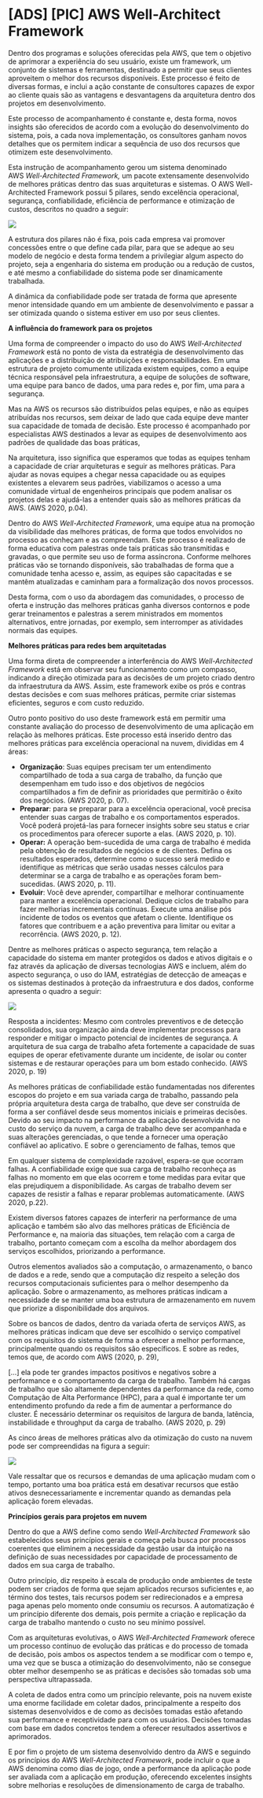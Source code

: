 # [ADS] [PIC] AWS Well-Architect Framework

Dentro dos programas e soluções oferecidas pela AWS, que tem o objetivo de aprimorar a experiência do seu usuário, existe um framework, um conjunto de sistemas e ferramentas, destinado a permitir que seus clientes aproveitem o melhor dos recursos disponíveis. Este processo é feito de diversas formas, e inclui a ação constante de consultores capazes de expor ao cliente quais são as vantagens e desvantagens da arquitetura dentro dos projetos em desenvolvimento.

Este processo de acompanhamento é constante e, desta forma, novos insights são oferecidos de acordo com a evolução do desenvolvimento do sistema, pois, a cada nova implementação, os consultores ganham novos detalhes que os permitem indicar a sequência de uso dos recursos que otimizem este desenvolvimento.

Esta instrução de acompanhamento gerou um sistema denominado AWS *Well-Architected Framework,* um pacote extensamente desenvolvido de melhores práticas dentro das suas arquiteturas e sistemas. O AWS Well-Architected Framework possui 5 pilares, sendo excelência operacional, segurança, confiabilidade, eficiência de performance e otimização de custos, descritos no quadro a seguir:

![](https://paperx-dex-assets.s3.sa-east-1.amazonaws.com/images/1676642751934-A1VDIbdoIM.png)

A estrutura dos pilares não é fixa, pois cada empresa vai promover concessões entre o que define cada pilar, para que se adeque ao seu modelo de negócio e desta forma tendem a privilegiar algum aspecto do projeto, seja a engenharia do sistema em produção ou a redução de custos, e até mesmo a confiabilidade do sistema pode ser dinamicamente trabalhada.

A dinâmica da confiabilidade pode ser tratada de forma que apresente menor intensidade quando em um ambiente de desenvolvimento e passar a ser otimizada quando o sistema estiver em uso por seus clientes.

**A influência do framework para os projetos**

Uma forma de compreender o impacto do uso do AWS *Well-Architected Framework* está no ponto de vista da estratégia de desenvolvimento das aplicações e a distribuição de atribuições e responsabilidades. Em uma estrutura de projeto comumente utilizada existem equipes, como a equipe técnica responsável pela infraestrutura, a equipe de soluções de software, uma equipe para banco de dados, uma para redes e, por fim, uma para a segurança.

Mas na AWS os recursos são distribuídos pelas equipes, e não as equipes atribuídas nos recursos, sem deixar de lado que cada equipe deve manter sua capacidade de tomada de decisão. Este processo é acompanhado por especialistas AWS destinados a levar as equipes de desenvolvimento aos padrões de qualidade das boas práticas,

Na arquitetura, isso significa que esperamos que todas as equipes tenham a capacidade de criar arquiteturas e seguir as melhores práticas. Para ajudar as novas equipes a chegar nessa capacidade ou as equipes existentes a elevarem seus padrões, viabilizamos o acesso a uma comunidade virtual de engenheiros principais que podem analisar os projetos delas e ajudá-las a entender quais são as melhores práticas da AWS. (AWS 2020, p.04).

Dentro do AWS *Well-Architected Framework*, uma equipe atua na promoção da visibilidade das melhores práticas, de forma que todos envolvidos no processo as conheçam e as compreendam. Este processo é realizado de forma educativa com palestras onde tais práticas são transmitidas e gravadas, o que permite seu uso de forma assíncrona. Conforme melhores práticas vão se tornando disponíveis, são trabalhadas de forma que a comunidade tenha acesso e, assim, as equipes são capacitadas e se mantêm atualizadas e caminham para a formalização dos novos processos.

Desta forma, com o uso da abordagem das comunidades, o processo de oferta e instrução das melhores práticas ganha diversos contornos e pode gerar treinamentos e palestras a serem ministrados em momentos alternativos, entre jornadas, por exemplo, sem interromper as atividades normais das equipes.

**Melhores práticas para redes bem arquitetadas**

Uma forma direta de compreender a interferência do AWS *Well-Architected Framework* está em observar seu funcionamento como um compasso, indicando a direção otimizada para as decisões de um projeto criado dentro da infraestrutura da AWS. Assim, este framework exibe os prós e contras destas decisões e com suas melhores práticas, permite criar sistemas eficientes, seguros e com custo reduzido.

Outro ponto positivo do uso deste framework está em permitir uma constante avaliação do processo de desenvolvimento de uma aplicação em relação às melhores práticas. Este processo está inserido dentro das melhores práticas para excelência operacional na nuvem, divididas em 4 áreas:

- **Organização**: Suas equipes precisam ter um entendimento compartilhado de toda a sua carga de trabalho, da função que desempenham em tudo isso e dos objetivos de negócios compartilhados a fim de definir as prioridades que permitirão o êxito dos negócios. (AWS 2020, p. 07).
- **Preparar**: para se preparar para a excelência operacional, você precisa entender suas cargas de trabalho e os comportamentos esperados. Você poderá projetá-las para fornecer insights sobre seu status e criar os procedimentos para oferecer suporte a elas. (AWS 2020, p. 10).
- **Operar:** A operação bem-sucedida de uma carga de trabalho é medida pela obtenção de resultados de negócios e de clientes. Defina os resultados esperados, determine como o sucesso será medido e identifique as métricas que serão usadas nesses cálculos para determinar se a carga de trabalho e as operações foram bem-sucedidas. (AWS 2020, p. 11).
- **Evoluir**: Você deve aprender, compartilhar e melhorar continuamente para manter a excelência operacional. Dedique ciclos de trabalho para fazer melhorias incrementais contínuas. Execute uma análise pós incidente de todos os eventos que afetam o cliente. Identifique os fatores que contribuem e a ação preventiva para limitar ou evitar a recorrência. (AWS 2020, p. 12).

Dentre as melhores práticas o aspecto segurança, tem relação a capacidade do sistema em manter protegidos os dados e ativos digitais e o faz através da aplicação de diversas tecnologias AWS e incluem, além do aspecto segurança, o uso do IAM, estratégias de detecção de ameaças e os sistemas destinados à proteção da infraestrutura e dos dados, conforme apresenta o quadro a seguir:

![](https://paperx-dex-assets.s3.sa-east-1.amazonaws.com/images/1676642775473-JgUsuEXJ0m.png)

Resposta a incidentes: Mesmo com controles preventivos e de detecção consolidados, sua organização ainda deve implementar processos para responder e mitigar o impacto potencial de incidentes de segurança. A arquitetura de sua carga de trabalho afeta fortemente a capacidade de suas equipes de operar efetivamente durante um incidente, de isolar ou conter sistemas e de restaurar operações para um bom estado conhecido. (AWS 2020, p. 19)

As melhores práticas de confiabilidade estão fundamentadas nos diferentes escopos do projeto e em sua variada carga de trabalho, passando pela própria arquitetura desta carga de trabalho, que deve ser construída de forma a ser confiável desde seus momentos iniciais e primeiras decisões. Devido ao seu impacto na performance da aplicação desenvolvida e no custo do serviço da nuvem, a carga de trabalho deve ser acompanhada e suas alterações gerenciadas, o que tende a fornecer uma operação confiável ao aplicativo. E sobre o gerenciamento de falhas, temos que

Em qualquer sistema de complexidade razoável, espera-se que ocorram falhas. A confiabilidade exige que sua carga de trabalho reconheça as falhas no momento em que elas ocorrem e tome medidas para evitar que elas prejudiquem a disponibilidade. As cargas de trabalho devem ser capazes de resistir a falhas e reparar problemas automaticamente. (AWS 2020, p.22).

Existem diversos fatores capazes de interferir na performance de uma aplicação e também são alvo das melhores práticas de Eficiência de Performance e, na maioria das situações, tem relação com a carga de trabalho, portanto começam com a escolha da melhor abordagem dos serviços escolhidos, priorizando a performance.

Outros elementos avaliados são a computação, o armazenamento, o banco de dados e a rede, sendo que a computação diz respeito a seleção dos recursos computacionais suficientes para o melhor desempenho da aplicação. Sobre o armazenamento, as melhores práticas indicam a necessidade de se manter uma boa estrutura de armazenamento em nuvem que priorize a disponibilidade dos arquivos.

Sobre os bancos de dados, dentro da variada oferta de serviços AWS, as melhores práticas indicam que deve ser escolhido o serviço compatível com os requisitos do sistema de forma a oferecer a melhor performance, principalmente quando os requisitos são específicos. E sobre as redes, temos que, de acordo com AWS (2020, p. 29),

[…] ela pode ter grandes impactos positivos e negativos sobre a performance e o comportamento da carga de trabalho. Também há cargas de trabalho que são altamente dependentes da performance da rede, como Computação de Alta Performance (HPC), para a qual é importante ter um entendimento profundo da rede a fim de aumentar a performance do cluster. É necessário determinar os requisitos de largura de banda, latência, instabilidade e throughput da carga de trabalho. (AWS 2020, p. 29)

As cinco áreas de melhores práticas alvo da otimização do custo na nuvem pode ser compreendidas na figura a seguir:

![](https://paperx-dex-assets.s3.sa-east-1.amazonaws.com/images/1676642794755-1LYH9jKunT.png)

Vale ressaltar que os recursos e demandas de uma aplicação mudam com o tempo, portanto uma boa prática está em desativar recursos que estão ativos desnecessariamente e incrementar quando as demandas pela aplicação forem elevadas.

**Princípios gerais para projetos em nuvem**

Dentro do que a AWS define como sendo *Well-Architected Framework* são estabelecidos seus princípios gerais e começa pela busca por processos coerentes que eliminem a necessidade da gestão usar da intuição na definição de suas necessidades por capacidade de processamento de dados em sua carga de trabalho.

Outro princípio, diz respeito à escala de produção onde ambientes de teste podem ser criados de forma que sejam aplicados recursos suficientes e, ao término dos testes, tais recursos podem ser redirecionados e a empresa paga apenas pelo momento onde consumiu os recursos. A automatização é um princípio diferente dos demais, pois permite a criação e replicação da carga de trabalho mantendo o custo no seu mínimo possível.

Com as arquiteturas evolutivas, o AWS *Well-Architected Framework* oferece um processo contínuo de evolução das práticas e do processo de tomada de decisão, pois ambos os aspectos tendem a se modificar com o tempo e, uma vez que se busca a otimização do desenvolvimento, não se consegue obter melhor desempenho se as práticas e decisões são tomadas sob uma perspectiva ultrapassada.

A coleta de dados entra como um princípio relevante, pois na nuvem existe uma enorme facilidade em coletar dados, principalmente a respeito dos sistemas desenvolvidos e de como as decisões tomadas estão afetando sua performance e receptividade para com os usuários. Decisões tomadas com base em dados concretos tendem a oferecer resultados assertivos e aprimorados.

E por fim o projeto de um sistema desenvolvido dentro da AWS e seguindo os princípios do AWS *Well-Architected Framework*, pode incluir o que a AWS denomina como dias de jogo, onde a performance da aplicação pode ser avaliada com a aplicação em produção, oferecendo excelentes insights sobre melhorias e resoluções de dimensionamento de carga de trabalho.